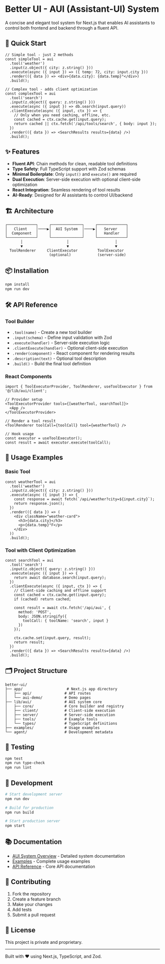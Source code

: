 # Better UI - AUI (Assistant-UI) System

A concise and elegant tool system for Next.js that enables AI assistants to control both frontend and backend through a fluent API.

## 🚀 Quick Start

```tsx
// Simple tool - just 2 methods
const simpleTool = aui
  .tool('weather')
  .input(z.object({ city: z.string() }))
  .execute(async ({ input }) => ({ temp: 72, city: input.city }))
  .render(({ data }) => <div>{data.city}: {data.temp}°</div>)
  .build();

// Complex tool - adds client optimization
const complexTool = aui
  .tool('search')
  .input(z.object({ query: z.string() }))
  .execute(async ({ input }) => db.search(input.query))
  .clientExecute(async ({ input, ctx }) => {
    // Only when you need caching, offline, etc.
    const cached = ctx.cache.get(input.query);
    return cached || ctx.fetch('/api/tools/search', { body: input });
  })
  .render(({ data }) => <SearchResults results={data} />)
  .build();
```

## ✨ Features

- **Fluent API**: Chain methods for clean, readable tool definitions
- **Type Safety**: Full TypeScript support with Zod schemas
- **Minimal Boilerplate**: Only `input()` and `execute()` are required
- **Dual Execution**: Server-side execution with optional client-side optimization
- **React Integration**: Seamless rendering of tool results
- **AI-Ready**: Designed for AI assistants to control UI/backend

## 🏗️ Architecture

```
┌─────────────┐     ┌──────────────┐     ┌─────────────┐
│   Client    │────▶│  AUI System  │────▶│   Server    │
│  Component  │     │              │     │   Handler   │
└─────────────┘     └──────────────┘     └─────────────┘
       │                    │                     │
       ▼                    ▼                     ▼
  ToolRenderer     ClientExecutor         ToolExecutor
                    (optional)            (server-side)
```

## 📦 Installation

```bash
npm install
npm run dev
```

## 🛠️ API Reference

### Tool Builder

- `.tool(name)` - Create a new tool builder
- `.input(schema)` - Define input validation with Zod
- `.execute(handler)` - Server-side execution logic
- `.clientExecute(handler)` - Optional client-side execution
- `.render(component)` - React component for rendering results
- `.description(text)` - Optional tool description
- `.build()` - Build the final tool definition

### React Components

```tsx
import { ToolExecutorProvider, ToolRenderer, useToolExecutor } from '@/lib/aui/client';

// Provider setup
<ToolExecutorProvider tools={[weatherTool, searchTool]}>
  <App />
</ToolExecutorProvider>

// Render a tool result
<ToolRenderer toolCall={toolCall} tool={weatherTool} />

// Hook usage
const executor = useToolExecutor();
const result = await executor.execute(toolCall);
```

## 🔧 Usage Examples

### Basic Tool
```tsx
const weatherTool = aui
  .tool('weather')
  .input(z.object({ city: z.string() }))
  .execute(async ({ input }) => {
    const response = await fetch(`/api/weather?city=${input.city}`);
    return response.json();
  })
  .render(({ data }) => (
    <div className="weather-card">
      <h3>{data.city}</h3>
      <p>{data.temp}°F</p>
    </div>
  ))
  .build();
```

### Tool with Client Optimization
```tsx
const searchTool = aui
  .tool('search')
  .input(z.object({ query: z.string() }))
  .execute(async ({ input }) => {
    return await database.search(input.query);
  })
  .clientExecute(async ({ input, ctx }) => {
    // Client-side caching and offline support
    const cached = ctx.cache.get(input.query);
    if (cached) return cached;
    
    const result = await ctx.fetch('/api/aui', {
      method: 'POST',
      body: JSON.stringify({
        toolCall: { toolName: 'search', input }
      })
    });
    
    ctx.cache.set(input.query, result);
    return result;
  })
  .render(({ data }) => <SearchResults results={data} />)
  .build();
```

## 🗂️ Project Structure

```
better-ui/
├── app/                    # Next.js app directory
│   ├── api/               # API routes
│   └── aui-demo/          # Demo pages
├── lib/aui/               # AUI system core
│   ├── core/              # Core builder and registry
│   ├── client/            # Client-side execution
│   ├── server/            # Server-side execution
│   ├── tools/             # Example tools
│   └── types/             # TypeScript definitions
├── examples/              # Usage examples
└── agent/                 # Development metadata
```

## 🧪 Testing

```bash
npm test
npm run type-check
npm run lint
```

## 🚀 Development

```bash
# Start development server
npm run dev

# Build for production
npm run build

# Start production server
npm start
```

## 📚 Documentation

- [AUI System Overview](AUI.md) - Detailed system documentation
- [Examples](./examples/) - Complete usage examples
- [API Reference](./lib/aui/README.md) - Core API documentation

## 🤝 Contributing

1. Fork the repository
2. Create a feature branch
3. Make your changes
4. Add tests
5. Submit a pull request

## 📄 License

This project is private and proprietary.

---

Built with ❤️ using Next.js, TypeScript, and Zod.
